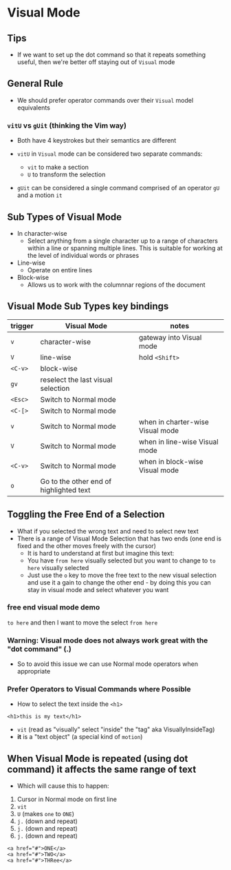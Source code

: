 # Visual Mode
## Tips
* If we want to set up the dot command so that it repeats something useful, then we're better off staying out of `Visual` mode

## General Rule
* We should prefer operator commands over their `Visual` model equivalents

### `vitU` vs `gUit` (thinking the Vim way)
* Both have 4 keystrokes but their semantics are different

* `vitU` in `Visual` mode can be considered two separate commands:
  - `vit` to make a section
  - `U` to transform the selection
* `gUit` can be considered a single command comprised of an operator `gU` and a motion `it`

## Sub Types of Visual Mode
* In character-wise
  * Select anything from a single character up to a range of characters within a line or spanning multiple lines. This is suitable for working at the level of individual words or phrases
* Line-wise
  * Operate on entire lines
* Block-wise
  * Allows us to work with the columnnar regions of the document

## Visual Mode Sub Types key bindings
| trigger | Visual Mode                             | notes                            |
|---------|-----------------------------------------|----------------------------------|
| `v`     | character-wise                          | gateway into Visual mode         |
| `V`     | line-wise                               | hold `<Shift>`                   |
| `<C-v>` | block-wise                              |                                  |
| `gv`    | reselect the last visual selection      |                                  |
| `<Esc>` | Switch to Normal mode                   |                                  |
| `<C-[>` | Switch to Normal mode                   |                                  |
| `v`     | Switch to Normal mode                   | when in charter-wise Visual mode |
| `V`     | Switch to Normal mode                   | when in line-wise Visual mode    |
| `<C-v>` | Switch to Normal mode                   | when in block-wise Visual mode   |
| `o`     | Go to the other end of highlighted text |                                  |

## Toggling the Free End of a Selection
* What if you selected the wrong text and need to select new text
* There is a range of Visual Mode Selection that has two ends (one end is fixed and the other moves freely with the cursor)
  *  It is hard to understand at first but imagine this text:
    * You have `from here` visually selected but you want to change to `to here` visually selected
    * Just use the `o` key to move the free text to the new visual selection and use it a gain to change the other end - by doing this you can stay in visual mode and select whatever you want

### free end visual mode demo
`to here` and then I want to move the select `from here`

### Warning: Visual mode does not always work great with the "dot command" (.)
* So to avoid this issue we can use Normal mode operators when appropriate

### Prefer Operators to Visual Commands where Possible
* How to select the text inside the `<h1>`

```
<h1>this is my text</h1>
```

* `vit` (read as "visually" select "inside" the "tag" aka VisuallyInsideTag)
* **it** is a "text object" (a special kind of `motion`) 
  
## When Visual Mode is repeated (using dot command) it affects the same range of text
* Which will cause this to happen:

1. Cursor in Normal mode on first line
2. `vit`
3. `U` (makes `one` to `ONE`)
4. `j.` (down and repeat)
5. `j.` (down and repeat)
6. `j.` (down and repeat)

```
<a href="#">ONE</a>
<a href="#">TWO</a>
<a href="#">THRee</a>
```
